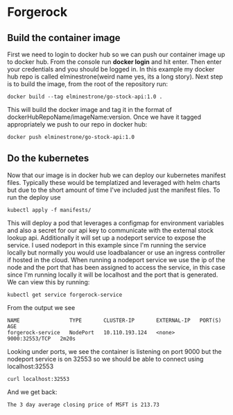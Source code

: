# Forgerock

## Build the container image
First we need to login to docker hub so we can push our container image up to docker hub. From the console run **docker login** and hit enter. Then enter your credentials and you should be logged in. In this example my docker hub repo is called elminestrone(weird name yes, its a long story). Next step is to build the image, 
from the root of the repository run:
```
docker build --tag elminestrone/go-stock-api:1.0 .
```

This will build the docker image and tag it in the format of dockerHubRepoName/imageName:version. Once we have it tagged appropriately we push to our repo in docker hub:

```
docker push elminestrone/go-stock-api:1.0
```

## Do the kubernetes
Now that our image is in docker hub we can deploy our kubernetes manifest files. Typically these would be templatized and leveraged with helm charts but due to the short amount of time I've included just the manifest files. To run the deploy use

```
kubectl apply -f manifests/
```

This will deploy a pod that leverages a configmap for environment variables and also a secret for our api key to communicate with the external stock lookup api. Additionally it will set up a nodeport service to expose the service. I used nodeport in this example since I'm running the service locally but normally you would use loadbalancer or use an ingress controller if hosted in the cloud. When running a nodeport service we use the ip of the node and the port that has been assigned to access the service, in this case since I'm running locally it will be localhost and the port that is generated. We can view this by running:

```
kubectl get service forgerock-service
```
From the output we see
```
NAME                TYPE       CLUSTER-IP       EXTERNAL-IP   PORT(S)          AGE
forgerock-service   NodePort   10.110.193.124   <none>        9000:32553/TCP   2m20s
```
Looking under ports, we see the container is listening on port 9000 but the nodeport service is on 32553 so we should be able to connect using localhost:32553

```
curl localhost:32553
```
And we get back:
```
The 3 day average closing price of MSFT is 213.73
```
